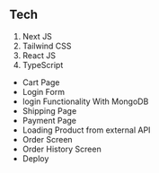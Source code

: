 ## Tech

1. Next JS
2. Tailwind CSS
3. React JS
4. TypeScript

- Cart Page
- Login Form
- login Functionality With MongoDB
- Shipping Page
- Payment Page
- Loading Product from external API
- Order Screen
- Order History Screen
- Deploy

